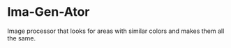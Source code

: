 # Ima-Gen-Ator
Image processor that looks for areas with similar colors and makes them all the same.
